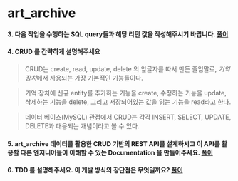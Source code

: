 # art_archive
 
#### 3. 다음 작업을 수행하는 SQL query들과 해당 리턴 값을 작성해주시기 바랍니다. [풀이](https://github.com/paulsoh/art_archive/blob/master/sections/section3.md)

#### 4. CRUD 를 간략하게 설명해주세요

  > CRUD는 create, read, update, delete 의 앞글자를 따서 만든 줄임말로, *기억장치*에서 사용되는 가장 기본적인 기능들이다. 
  
  > 기억 장치에 신규 entity를 추가하는 기능을 create, 
  > 수정하는 기능을 update, 
  > 삭제하는 기능을 delete, 
  > 그리고 저장되어있는 값을 읽는 기능을 read라고 한다. 
  
  > 데이터 베이스(MySQL) 관점에서 CRUD는 각각 INSERT, SELECT, UPDATE, DELETE과 대응되는 개념이라고 볼 수 있다.

#### 5. art_archive 데이터를 활용한 CRUD 기반의 REST API를 설계하시고 이 API를 활용할 다른 엔지니어들이 이해할 수 있는 Documentation 을 만들어주세요. [풀이]()

#### 6. TDD 를 설명해주세요. 이 개발 방식의 장단점은 무엇일까요? [풀이](https://github.com/paulsoh/art_archive/blob/master/sections/section6.md)
